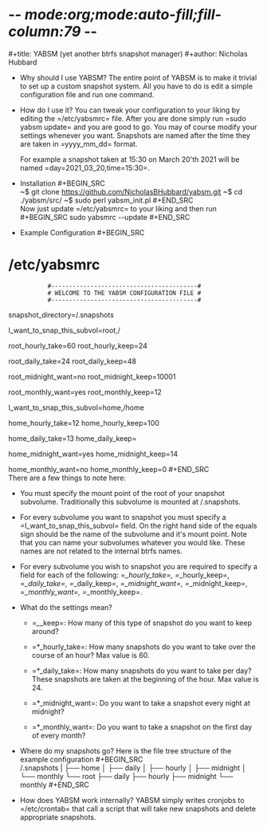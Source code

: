# -*- mode:org;mode:auto-fill;fill-column:79 -*-
#+title: YABSM (yet another btrfs snapshot manager)
#+author: Nicholas Hubbard

* Why should I use YABSM?
  The entire point of YABSM is to make it trivial to set up a custom snapshot
  system. All you have to do is edit a simple configuration file and run one
  command. 

* How do I use it?
  You can tweak your configuration to your liking by editing the =/etc/yabsmrc=
  file. After you are done simply run =sudo yabsm update= and you are good to
  go. You may of course modify your settings whenever you want. Snapshots are
  named after the time they are taken in =yyyy_mm_dd= format.

  For example a snapshot taken at 15:30 on March 20'th 2021 will be named
  =day=2021_03_20,time=15:30=. 

* Installation
  #+BEGIN_SRC  
  ~$ git clone https://github.com/NicholasBHubbard/yabsm.git
  ~$ cd ./yabsm/src/
  ~$ sudo perl yabsm_init.pl
  #+END_SRC  
  Now just update =/etc/yabsmrc= to your liking and then run
  #+BEGIN_SRC
  sudo yabsmrc --update
  #+END_SRC
*  Example Configuration
  #+BEGIN_SRC  
  # /etc/yabsmrc
                                        
               #-----------------------------------------#
               # WELCOME TO THE YABSM CONFIGURATION FILE #
               #-----------------------------------------#

  snapshot_directory=/.snapshots



  I_want_to_snap_this_subvol=root,/

  root_hourly_take=60
  root_hourly_keep=24

  root_daily_take=24
  root_daily_keep=48

  root_midnight_want=no
  root_midnight_keep=10001

  root_monthly_want=yes
  root_monthly_keep=12



  I_want_to_snap_this_subvol=home,/home
  
  home_hourly_take=12
  home_hourly_keep=100

  home_daily_take=13
  home_daily_keep=

  home_midnight_want=yes
  home_midnight_keep=14

  home_monthly_want=no
  home_monthly_keep=0
  #+END_SRC  
  There are a few things to note here:
  + You must specify the mount point of the root of your snapshot
    subvolume. Traditionally this subvolume is mounted at /.snapshots.


  + For every subvolume you want to snapshot you must specify a
    =I_want_to_snap_this_subvol= field. On the right hand side of the equals
    sign should be the name of the subvolume and it's mount point. Note that
    you can name your subvolumes whatever you would like. These names are not
    related to the internal btrfs names.


  + For every subvolume you wish to snapshot you are required to specify a
    field for each of the following: =*_hourly_take=, =*_hourly_keep=,
    =*_daily_take=, =*_daily_keep=, =*_midnight_want=, =*_midnight_keep=,
    =*_monthly_want=, =*_monthly_keep=.
* What do the settings mean?
  + =*_*_keep=: How many of this type of snapshot do you want to keep around? 


  + =*_hourly_take=: How many snapshots do you want to take over the course of
    an hour? Max value is 60.


  + =*_daily_take=: How many snapshots do you want to take per day? These
    snapshots are taken at the beginning of the hour. Max value is 24.


  + =*_midnight_want=: Do you want to take a snapshot every night at midnight?


  + =*_monthly_want=: Do you want to take a snapshot on the first day of every month?

* Where do my snapshots go?
Here is the file tree structure of the example configuration
  #+BEGIN_SRC  
  /.snapshots
  |
  ├── home
  │   ├── daily
  │   ├── hourly
  │   ├── midnight
  │   └── monthly
  └── root
      ├── daily
      ├── hourly
      ├── midnight
      └── monthly
  #+END_SRC  

* How does YABSM work internally?
  YABSM simply writes cronjobs to =/etc/crontab= that call a script that will
  take new snapshots and delete appropriate snapshots.
  
